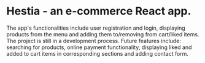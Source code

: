 # Hestia - an e-commerce React app. 
The app's functionalities include user registration and login, displaying products from the menu and adding them to/removing from cart/liked items. 
The project is still in a development process. Future features include: searching for products, online payment functionality, displaying liked and added to cart items in corresponding sections and adding contact form.
